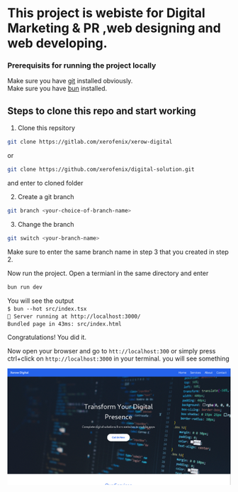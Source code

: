 # This project is webiste for Digital Marketing & PR ,web designing and web developing. 

### Prerequisits for running the project locally
Make sure you have [git](https://git-scm.com) installed obviously.  
Make sure you have [bun](https://bun.sh) installed.
## Steps to clone this repo and start working


1. Clone this repsitory
```bash
git clone https://gitlab.com/xerofenix/xerow-digital
```
or
```bash
git clone https://github.com/xerofenix/digital-solution.git
```
and enter to cloned folder

2. Create a git branch
```bash
git branch <your-choice-of-branch-name>
```
3. Change the branch
```bash
git switch <your-branch-name>
```
Make sure to enter the same branch name in step 3 that you created in step 2.

Now run the project. Open a termianl in the same directory and enter
```bash
bun run dev
```
You will see the output   
`$ bun --hot src/index.tsx`  
`🚀 Server running at http://localhost:3000/`  
`Bundled page in 43ms: src/index.html`

Congratulations! You did it.

Now open your browser and go to `htt://localhost:300` or simply press ctrl+click  on `http://localhost:3000` in your terminal. you will see something 

![The first page right now](front_digital_solution/image-3.png)